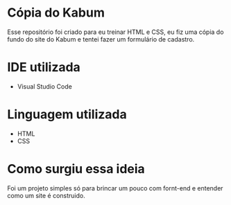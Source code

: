# Cópia do Kabum
Esse repositório foi criado para eu treinar HTML e CSS, eu fiz uma cópia do fundo do site do Kabum e tentei fazer um formulário de cadastro.

# IDE utilizada
- Visual Studio Code

# Linguagem utilizada
- HTML
- CSS

# Como surgiu essa ideia
Foi um projeto simples só para brincar um pouco com fornt-end e entender como um site é construido.